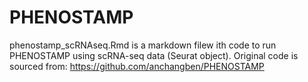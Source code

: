 # PHENOSTAMP

phenostamp_scRNAseq.Rmd is a markdown filew ith code to run PHENOSTAMP using scRNA-seq data (Seurat object). Original code is sourced from: https://github.com/anchangben/PHENOSTAMP
